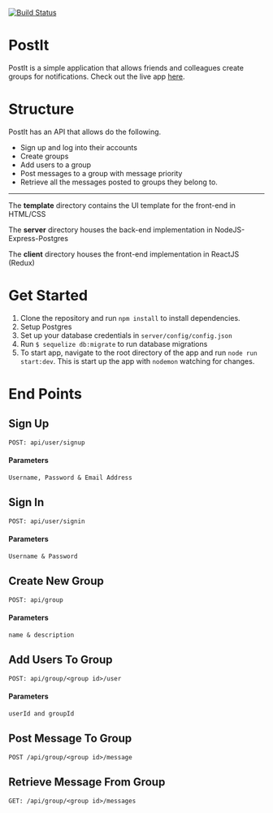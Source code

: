 [![Build Status](hhttps://travis-ci.org/9jaswag/PostIt.svg?branch=master)](https://travis-ci.org/9jaswag/PostIt)

# PostIt
PostIt is a simple application that allows friends and colleagues create groups for notifications.
Check out the live app [here](https://postiit.herokuapp.com/).
# Structure
PostIt has an API that allows do the following.
* Sign up and log into their accounts
* Create groups
* Add users to a group
* Post messages to a group with message priority
* Retrieve all the messages posted to groups they belong to.
---

The **template** directory contains the UI template for the front-end in HTML/CSS

The **server** directory houses the back-end implementation in NodeJS-Express-Postgres

The **client** directory houses the front-end implementation in ReactJS (Redux)

# Get Started
1. Clone the repository and run ```npm install``` to install dependencies.
2. Setup Postgres
3. Set up your database credentials in ```server/config/config.json```
4. Run ```$ sequelize db:migrate``` to run database migrations
5. To start app, navigate to the root directory of the app and run ```node run start:dev```. This is start up the app with ```nodemon``` watching for changes.

# End Points
## Sign Up
```POST: api/user/signup```
  #### Parameters
  ```Username, Password & Email Address```
## Sign In
```POST: api/user/signin```
  #### Parameters
  ```Username & Password```
## Create New Group
```POST: api/group```
  #### Parameters
  ```name & description```
## Add Users To Group
```POST: api/group/<group id>/user```
  #### Parameters
  ```userId and groupId```
## Post Message To Group
```POST /api/group/<group id>/message```
## Retrieve Message From Group
```GET: /api/group/<group id>/messages```
